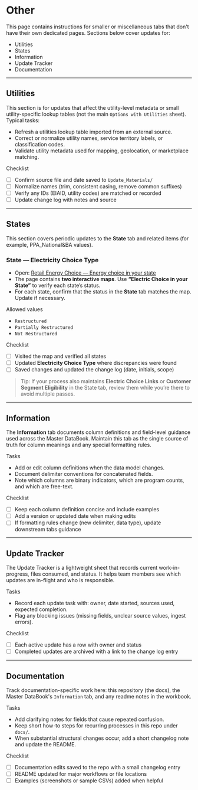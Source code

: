 # Other

This page contains instructions for smaller or miscellaneous tabs that don't have their own dedicated pages. Sections below cover updates for:

- Utilities
- States
- Information
- Update Tracker
- Documentation

---

## Utilities

This section is for updates that affect the utility-level metadata or small utility-specific lookup tables (not the main `Options with Utilities` sheet). Typical tasks:

- Refresh a utilities lookup table imported from an external source.
- Correct or normalize utility names, service territory labels, or classification codes.
- Validate utility metadata used for mapping, geolocation, or marketplace matching.

Checklist
- [ ] Confirm source file and date saved to `Update_Materials/`
- [ ] Normalize names (trim, consistent casing, remove common suffixes)
- [ ] Verify any IDs (EIAID, utility codes) are matched or recorded
- [ ] Update change log with notes and source

---

## States

This section covers periodic updates to the **State** tab and related items (for example, PPA_National&BA values).

### State — Electricity Choice Type

- Open: [Retail Energy Choice — Energy choice in your state](https://www.retailenergychoice.org/energy-choice-in-your-state/#info)
- The page contains **two interactive maps**. Use **“Electric Choice in your State”** to verify each state’s status.
- For each state, confirm that the status in the **State** tab matches the map. Update if necessary.

Allowed values
- `Restructured`
- `Partially Restructured`
- `Not Restructured`

Checklist
- [ ] Visited the map and verified all states
- [ ] Updated **Electricity Choice Type** where discrepancies were found
- [ ] Saved changes and updated the change log (date, initials, scope)

> Tip: If your process also maintains **Electric Choice Links** or **Customer Segment Eligibility** in the State tab, review them while you’re there to avoid multiple passes.

---

## Information

The **Information** tab documents column definitions and field-level guidance used across the Master DataBook. Maintain this tab as the single source of truth for column meanings and any special formatting rules.

Tasks
- Add or edit column definitions when the data model changes.
- Document delimiter conventions for concatenated fields.
- Note which columns are binary indicators, which are program counts, and which are free-text.

Checklist
- [ ] Keep each column definition concise and include examples
- [ ] Add a version or updated date when making edits
- [ ] If formatting rules change (new delimiter, data type), update downstream tabs guidance

---

## Update Tracker

The Update Tracker is a lightweight sheet that records current work-in-progress, files consumed, and status. It helps team members see which updates are in-flight and who is responsible.

Tasks
- Record each update task with: owner, date started, sources used, expected completion.
- Flag any blocking issues (missing fields, unclear source values, ingest errors).

Checklist
- [ ] Each active update has a row with owner and status
- [ ] Completed updates are archived with a link to the change log entry

---

## Documentation

Track documentation-specific work here: this repository (the docs), the Master DataBook's `Information` tab, and any readme notes in the workbook.

Tasks
- Add clarifying notes for fields that cause repeated confusion.
- Keep short how-to steps for recurring processes in this repo under `docs/`.
- When substantial structural changes occur, add a short changelog note and update the README.

Checklist
- [ ] Documentation edits saved to the repo with a small changelog entry
- [ ] README updated for major workflows or file locations
- [ ] Examples (screenshots or sample CSVs) added when helpful